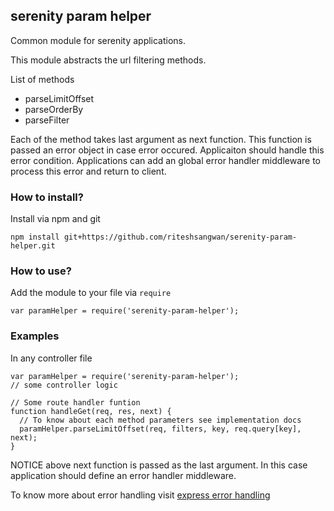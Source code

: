 serenity param helper
---

Common module for serenity applications.

This module abstracts the url filtering methods.

List of methods

- parseLimitOffset
- parseOrderBy
- parseFilter

Each of the method takes last argument as next function. This function is passed an error object in case error occured. Applicaiton should handle this error condition.
Applications can add an global error handler middleware to process this error and return to client.

### How to install?

Install via npm and git

```
npm install git+https://github.com/riteshsangwan/serenity-param-helper.git
```

### How to use?

Add the module to your file via ```require```

```
var paramHelper = require('serenity-param-helper');
```

### Examples

In any controller file

```
var paramHelper = require('serenity-param-helper');
// some controller logic

// Some route handler funtion
function handleGet(req, res, next) {
  // To know about each method parameters see implementation docs
  paramHelper.parseLimitOffset(req, filters, key, req.query[key], next);  
}
```

NOTICE above next function is passed as the last argument. In this case application should define an error handler middleware.

To know more about error handling visit [express error handling](http://expressjs.com/guide/error-handling.html)